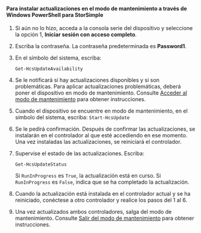 
#### Para instalar actualizaciones en el modo de mantenimiento a través de Windows PowerShell para StorSimple

1. Si aún no lo hizo, acceda a la consola serie del dispositivo y seleccione la opción 1, **Iniciar sesión con acceso completo**. 

2. Escriba la contraseña. La contraseña predeterminada es **Password1**.

3. En el símbolo del sistema, escriba:

     `Get-HcsUpdateAvailability`
    
4. Se le notificará si hay actualizaciones disponibles y si son problemáticas. Para aplicar actualizaciones problemáticas, deberá poner el dispositivo en modo de mantenimiento. Consulte [Acceder al modo de mantenimiento](#enter-maintenance-mode) para obtener instrucciones.

5. Cuando el dispositivo se encuentre en modo de mantenimiento, en el símbolo del sistema, escriba: `Start-HcsUpdate`

6. Se le pedirá confirmación. Después de confirmar las actualizaciones, se instalarán en el controlador al que esté accediendo en ese momento. Una vez instaladas las actualizaciones, se reiniciará el controlador.

7. Supervise el estado de las actualizaciones. Escriba:

	`Get-HcsUpdateStatus`
	
	Si `RunInProgress` es `True`, la actualización está en curso. Si `RunInProgress` es `False`, indica que se ha completado la actualización.

7. Cuando la actualización está instalada en el controlador actual y se ha reiniciado, conéctese a otro controlador y realice los pasos del 1 al 6.

8. Una vez actualizados ambos controladores, salga del modo de mantenimiento. Consulte [Salir del modo de mantenimiento](#exit-maintenance-mode) para obtener instrucciones.

<!---HONumber=August15_HO6-->